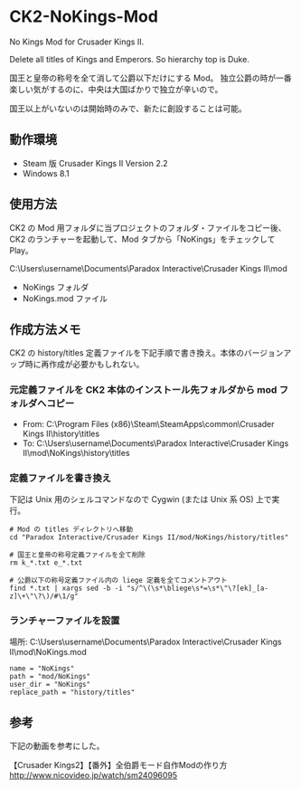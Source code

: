 CK2-NoKings-Mod
===============

No Kings Mod for Crusader Kings II.

Delete all titles of Kings and Emperors. So hierarchy top is Duke.

国王と皇帝の称号を全て消して公爵以下だけにする Mod。
独立公爵の時が一番楽しい気がするのに、中央は大国ばかりで独立が辛いので。

国王以上がいないのは開始時のみで、新たに創設することは可能。


動作環境
----------------------------------------

* Steam 版 Crusader Kings II Version 2.2
* Windows 8.1


使用方法
----------------------------------------

CK2 の Mod 用フォルダに当プロジェクトのフォルダ・ファイルをコピー後、
CK2 のランチャーを起動して、Mod タブから「NoKings」をチェックして Play。

C:\Users\username\Documents\Paradox Interactive\Crusader Kings II\mod

* NoKings フォルダ
* NoKings.mod ファイル


作成方法メモ
----------------------------------------

CK2 の history/titles 定義ファイルを下記手順で書き換え。本体のバージョンアップ時に再作成が必要かもしれない。

### 元定義ファイルを CK2 本体のインストール先フォルダから mod フォルダへコピー

* From: C:\Program Files (x86)\Steam\SteamApps\common\Crusader Kings II\history\titles
* To: C:\Users\username\Documents\Paradox Interactive\Crusader Kings II\mod\NoKings\history\titles

### 定義ファイルを書き換え
下記は Unix 用のシェルコマンドなので Cygwin (または Unix 系 OS) 上で実行。

```shell-session:
# Mod の titles ディレクトリへ移動
cd "Paradox Interactive/Crusader Kings II/mod/NoKings/history/titles"

# 国王と皇帝の称号定義ファイルを全て削除
rm k_*.txt e_*.txt

# 公爵以下の称号定義ファイル内の liege 定義を全てコメントアウト
find *.txt | xargs sed -b -i "s/^\(\s*\bliege\s*=\s*\"\?[ek]_[a-z]\+\"\?\)/#\1/g"
```

### ランチャーファイルを設置
場所: C:\Users\username\Documents\Paradox Interactive\Crusader Kings II\mod\NoKings.mod

```text:
name = "NoKings"
path = "mod/NoKings"
user_dir = "NoKings"
replace_path = "history/titles"
```


参考
----------------------------------------
下記の動画を参考にした。

【Crusader Kings2】【番外】全伯爵モード自作Modの作り方  
http://www.nicovideo.jp/watch/sm24096095
